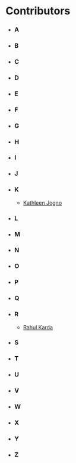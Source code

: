 # Contributors

- ### **A**
- ### **B**
- ### **C**
- ### **D**
- ### **E**
- ### **F**
- ### **G**
- ### **H**
- ### **I**
- ### **J**
- ### **K**
    - [Kathleen Jogno](https://github.com/redKath)
- ### **L**
- ### **M**
- ### **N**
- ### **O**
- ### **P**
- ### **Q**
- ### **R**
    - [Rahul Karda](https://github.com/rahulkarda)
- ### **S**
- ### **T**
- ### **U**
- ### **V**
- ### **W**
- ### **X**
- ### **Y**
- ### **Z**
